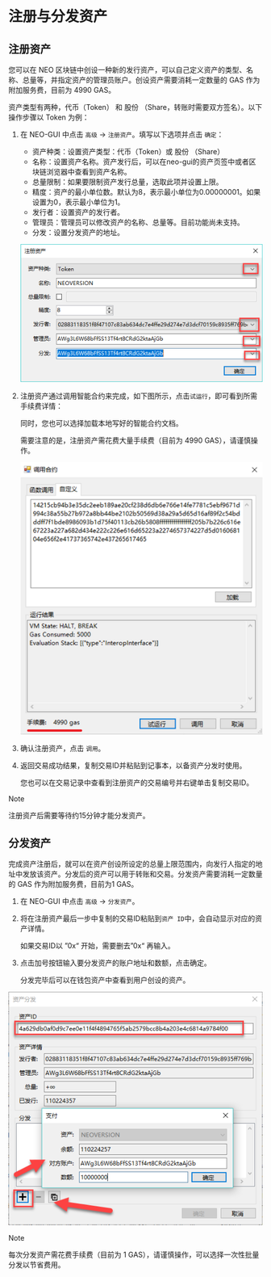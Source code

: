 # 注册与分发资产

## 注册资产

您可以在 NEO 区块链中创设一种新的发行资产，可以自己定义资产的类型、名称、总量等，并指定资产的管理员账户。创设资产需要消耗一定数量的 GAS 作为附加服务费，目前为 4990 GAS。

资产类型有两种，代币（Token） 和 股份 （Share，转账时需要双方签名）。以下操作步骤以 Token 为例：     

1. 在 NEO-GUI 中点击 `高级` -> `注册资产`。填写以下选项并点击 `确定`：

   - 资产种类：设置资产类型：代币（Token）或 股份 （Share）
   - 名称：设置资产名称。资产发行后，可以在neo-gui的资产页签中或者区块链浏览器中查看到资产名称。
   - 总量限制：如果要限制资产发行总量，选取此项并设置上限。
   - 精度：资产的最小单位数。默认为8，表示最小单位为0.00000001。如果设置为0，表示最小单位为1。
   - 发行者：设置资产的发行者。
   - 管理员：管理员可以修改资产的名称、总量等。目前功能尚未支持。
   - 分发：设置分发资产的地址。

   ![](../assets/gui_43.png)

2. 注册资产通过调用智能合约来完成，如下图所示，点击`试运行`，即可看到所需手续费详情：

   同时，您也可以选择加载本地写好的智能合约文档。     

   需要注意的是，注册资产需花费大量手续费（目前为 4990 GAS），请谨慎操作。 

   ![](../assets/gui_44.png)

3. 确认注册资产，点击 `调用`。

4. 返回交易成功结果，复制交易ID并粘贴到记事本，以备资产分发时使用。

   您也可以在交易记录中查看到注册资产的交易编号并右键单击复制交易ID。     

> [!Note]
>
> 注册资产后需要等待约15分钟才能分发资产。

## 分发资产

完成资产注册后，就可以在资产创设所设定的总量上限范围内，向发行人指定的地址中发放该资产。分发后的资产可以用于转账和交易。分发资产需要消耗一定数量的 GAS 作为附加服务费，目前为1 GAS。

1. 在 NEO-GUI 中点击 `高级` -> `分发资产`。

2. 将在注册资产最后一步中复制的交易ID粘贴到`资产 ID`中，会自动显示对应的资产详情。

   如果交易ID以 ”0x“ 开始，需要删去”0x“ 再输入。

3. 点击加号按钮输入要分发资产的账户地址和数额，点击确定。

   分发完毕后可以在钱包资产中查看到用户创设的资产。

![](../assets/gui_46.png)      

> [!Note]
>
> 每次分发资产需花费手续费（目前为 1 GAS），请谨慎操作，可以选择一次性批量分发以节省费用。